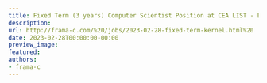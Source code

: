 ```yaml
---
title: Fixed Term (3 years) Computer Scientist Position at CEA LIST - LSL
description:
url: http://frama-c.com/%20/jobs/2023-02-28-fixed-term-kernel.html%20
date: 2023-02-28T00:00:00-00:00
preview_image:
featured:
authors:
- frama-c
---
```



